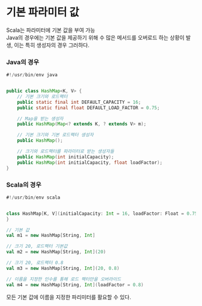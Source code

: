 # 기본 파라미터 값

Scala는 파라미터에 기본 값을 부여 가능  
Java의 경우에는 기본 값을 제공하기 위해 수 많은 메서드를 오버로드 하는 상황이 발생, 이는 특히 생성자의 경우 그러하다.

### Java의 경우
```java
#!/usr/bin/env java


public class HashMap<K, V> {
    // 기본 크기와 로드팩터
    public static final int DEFAULT_CAPACITY = 16;
    public static final float DEFAULT_LOAD_FACTOR = 0.75;

    // Map을 받는 생성자
    public HashMap(Map<? extends K, ? extends V> m);

    // 기본 크기와 기본 로드팩터 생성자
    public HashMap();

    // 크기와 로드팩터를 파라미터로 받는 생성자들
    public HashMap(int initialCapacity);
    public HashMap(int initialCapacity, float loadFactor);
}
```

### Scala의 경우
```scala
#!/usr/bin/env scala


class HashMap[K, V](initialCapacity: Int = 16, loadFactor: Float = 0.75) {
}

// 기본 값
val m1 = new HashMap[String, Int]

// 크기 20, 로드팩터 기본값
val m2 = new HashMap[String, Int](20)

// 크기 20, 로드팩터 0.8
val m3 = new HashMap[String, Int](20, 0.8)

// 이름을 지정한 인수를 통해 로드 팩터만을 오버라이드
val m4 = new HashMap[String, Int](loadFactor = 0.8)
```

모든 기본 값에 이름을 지정한 파리미터를 활요할 수 있다.
